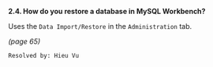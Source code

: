 **2.4. How do you restore a database in MySQL Workbench?**

Uses the `Data Import/Restore` in the `Administration` tab.

*(page 65)*

`Resolved by: Hieu Vu`
